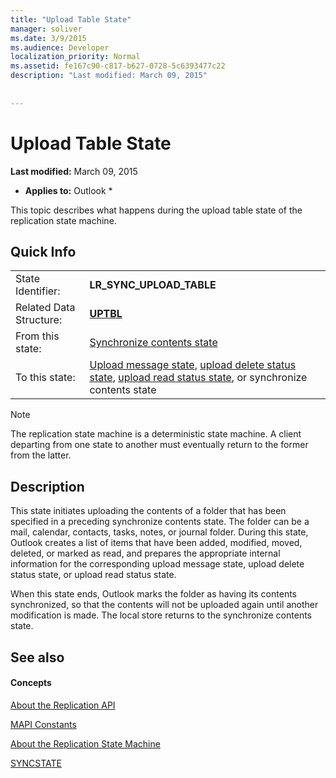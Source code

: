 ```yaml
---
title: "Upload Table State"
manager: soliver
ms.date: 3/9/2015
ms.audience: Developer
localization_priority: Normal
ms.assetid: fe167c90-c817-b627-0728-5c6393477c22
description: "Last modified: March 09, 2015"
 
 
---
```


# Upload Table State

 **Last modified:** March 09, 2015 
  
 * **Applies to:** Outlook * 
  
 This topic describes what happens during the upload table state of the replication state machine. 
  
## Quick Info

|||
|:-----|:-----|
|State Identifier:  <br/> |**LR_SYNC_UPLOAD_TABLE** <br/> |
|Related Data Structure:  <br/> |**[UPTBL](uptbl.md)** <br/> |
|From this state:  <br/> |[Synchronize contents state](synchronize-contents-state.md) <br/> |
|To this state:  <br/> |[Upload message state](upload-message-state.md), [upload delete status state](upload-delete-status-state.md), [upload read status state](upload-read-status-state.md), or synchronize contents state  <br/> |
   
> [!NOTE]
> The replication state machine is a deterministic state machine. A client departing from one state to another must eventually return to the former from the latter. 
  
## Description

This state initiates uploading the contents of a folder that has been specified in a preceding synchronize contents state. The folder can be a mail, calendar, contacts, tasks, notes, or journal folder. During this state, Outlook creates a list of items that have been added, modified, moved, deleted, or marked as read, and prepares the appropriate internal information for the corresponding upload message state, upload delete status state, or upload read status state.
  
When this state ends, Outlook marks the folder as having its contents synchronized, so that the contents will not be uploaded again until another modification is made. The local store returns to the synchronize contents state.
  
## See also

#### Concepts

[About the Replication API](about-the-replication-api.md)
  
[MAPI Constants](mapi-constants.md)
  
[About the Replication State Machine](about-the-replication-state-machine.md)
  
[SYNCSTATE](syncstate.md)

